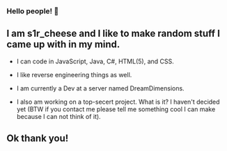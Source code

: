 ### Hello people! 👋
## I am s1r_cheese and I like to make random stuff I came up with in my mind.

- I can code in JavaScript, Java, C#, HTML(5), and CSS.

- I like reverse engineering things as well.

- I am currently a Dev at a server named DreamDimensions.

- I also am working on a top-secert project. What is it? I haven't decided yet (BTW if you contact me please tell me something cool I can make because I can not think of it).
## Ok thank you!

<!--
**s1rcheese/s1rcheese** is a ✨ _special_ ✨ repository because its `README.md` (this file) appears on your GitHub profile.

Here are some ideas to get you started:

- 🔭 I’m currently working on ...
- 🌱 I’m currently learning ...
- 👯 I’m looking to collaborate on ...
- 🤔 I’m looking for help with ...
- 💬 Ask me about ...
- 📫 How to reach me: ...
- 😄 Pronouns: ...
- ⚡ Fun fact: ...
-->
